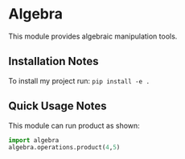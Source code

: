Algebra
=======

This module provides algebraic manipulation tools.


Installation Notes
------------------

To install my project run: `pip install -e .`


Quick Usage Notes
-----------------

This module can run product as shown:

```python
import algebra
algebra.operations.product(4,5)
```

